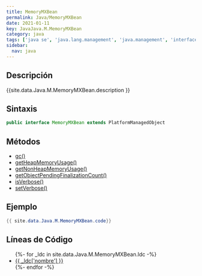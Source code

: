 ```yaml
---
title: MemoryMXBean
permalink: Java/MemoryMXBean
date: 2021-01-11
key: JavaJava.M.MemoryMXBean
category: java
tags: ['java se', 'java.lang.management', 'java.management', 'interface java', 'Java 1.5']
sidebar: 
  nav: java
---
```


## Descripción
{{site.data.Java.M.MemoryMXBean.description }}

## Sintaxis
~~~java
public interface MemoryMXBean extends PlatformManagedObject
~~~

## Métodos
* [gc()](/Java/MemoryMXBean/gc)
* [getHeapMemoryUsage()](/Java/MemoryMXBean/getHeapMemoryUsage)
* [getNonHeapMemoryUsage()](/Java/MemoryMXBean/getNonHeapMemoryUsage)
* [getObjectPendingFinalizationCount()](/Java/MemoryMXBean/getObjectPendingFinalizationCount)
* [isVerbose()](/Java/MemoryMXBean/isVerbose)
* [setVerbose()](/Java/MemoryMXBean/setVerbose)

## Ejemplo
~~~java
{{ site.data.Java.M.MemoryMXBean.code}}
~~~

## Líneas de Código
<ul>
{%- for _ldc in site.data.Java.M.MemoryMXBean.ldc -%}
   <li>
       <a href="{{_ldc['url'] }}">{{ _ldc['nombre'] }}</a>
   </li>
{%- endfor -%}
</ul>
